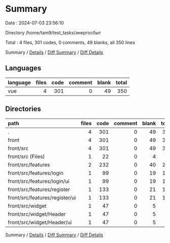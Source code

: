 # Summary

Date : 2024-07-03 23:56:10

Directory /home/tam9/test_tasks/энергосбыт

Total : 4 files,  301 codes, 0 comments, 49 blanks, all 350 lines

Summary / [Details](details.md) / [Diff Summary](diff.md) / [Diff Details](diff-details.md)

## Languages
| language | files | code | comment | blank | total |
| :--- | ---: | ---: | ---: | ---: | ---: |
| vue | 4 | 301 | 0 | 49 | 350 |

## Directories
| path | files | code | comment | blank | total |
| :--- | ---: | ---: | ---: | ---: | ---: |
| . | 4 | 301 | 0 | 49 | 350 |
| front | 4 | 301 | 0 | 49 | 350 |
| front/src | 4 | 301 | 0 | 49 | 350 |
| front/src (Files) | 1 | 22 | 0 | 4 | 26 |
| front/src/features | 2 | 232 | 0 | 40 | 272 |
| front/src/features/login | 1 | 99 | 0 | 19 | 118 |
| front/src/features/login/ui | 1 | 99 | 0 | 19 | 118 |
| front/src/features/register | 1 | 133 | 0 | 21 | 154 |
| front/src/features/register/ui | 1 | 133 | 0 | 21 | 154 |
| front/src/widget | 1 | 47 | 0 | 5 | 52 |
| front/src/widget/Header | 1 | 47 | 0 | 5 | 52 |
| front/src/widget/Header/ui | 1 | 47 | 0 | 5 | 52 |

Summary / [Details](details.md) / [Diff Summary](diff.md) / [Diff Details](diff-details.md)